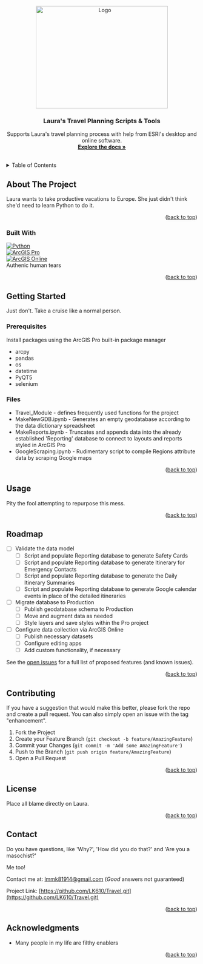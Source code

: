<!-- PROJECT LOGO -->
<br />
<div align="center">
  <a href="https://github.com/LK610/Travel.git">
    <img src="https://www.publicdomainpictures.net/pictures/220000/velka/travel-map.jpg" alt="Logo" width="348" height="270">
  </a>

<h3 align="center">Laura's Travel Planning Scripts & Tools</h3>

  <p align="center">
    Supports Laura's travel planning process with help from ESRI's desktop and online software.
    <br />
    <a href="https://github.com/LK610/Travel.git"><strong>Explore the docs »</strong></a>
    <br />
    <br />
  </p>
</div>

<!-- TABLE OF CONTENTS -->
<details>
  <summary>Table of Contents</summary>
  <ol>
    <li>
      <a href="#about-the-project">About The Project</a>
      <ul>
        <li><a href="#built-with">Built With</a></li>
      </ul>
    </li>
    <li>
      <a href="#getting-started">Getting Started</a>
      <ul>
        <li><a href="#prerequisites">Prerequisites</a></li>
        <li><a href="#Files">Files</a></li>
      </ul>
    </li>
    <li><a href="#usage">Usage</a></li>
    <li><a href="#roadmap">Roadmap</a></li>
    <li><a href="#contributing">Contributing</a></li>
    <li><a href="#license">License</a></li>
    <li><a href="#contact">Contact</a></li>
    <li><a href="#acknowledgments">Acknowledgments</a></li>
  </ol>
</details>



<!-- ABOUT THE PROJECT -->
## About The Project

Laura wants to take productive vacations to Europe. She just didn't think she'd need to learn Python to do it.

<p align="right">(<a href="#readme-top">back to top</a>)</p>

### Built With
[![Python][Python.com]][Python-url]<br>
[![ArcGIS Pro](https://www.esriuk.com/content/dam/esrisites/en-us/arcgis/capabilities/data-management/data-management-2020-update/assets/capabilities-data-managment-card-arcgis-pro.jpg)](https://www.esri.com/en-us/arcgis/products/arcgis-pro/overview)<br>
[![ArcGIS Online](https://www.esriuk.com/content/dam/esrisites/en-us/arcgis/capabilities/data-management/data-management-2020-update/assets/capabilities-data-managment-card-arcgis-online.jpg)](https://www.esri.com/en-us/arcgis/products/arcgis-online/overview)<br>
Authenic human tears

<p align="right">(<a href="#readme-top">back to top</a>)</p>


<!-- GETTING STARTED -->
## Getting Started

Just don't. Take a cruise like a normal person.

### Prerequisites

Install packages using the ArcGIS Pro built-in package manager
* arcpy
* pandas
* os
* datetime
* PyQT5
* selenium

### Files

* Travel_Module - defines frequently used functions for the project
* MakeNewGDB.ipynb - Generates an empty geodatabase according to the data dictionary spreadsheet
* MakeReports.ipynb - Truncates and appends data into the already established 'Reporting' database to connect to layouts and reports styled in ArcGIS Pro
* GoogleScraping.ipynb - Rudimentary script to compile Regions attribute data by scraping Google maps

<p align="right">(<a href="#readme-top">back to top</a>)</p>

<!-- USAGE EXAMPLES -->
## Usage

Pity the fool attempting to repurpose this mess.

<p align="right">(<a href="#readme-top">back to top</a>)</p>

<!-- ROADMAP -->
## Roadmap

- [ ] Validate the data model
    - [ ] Script and populate Reporting database to generate Safety Cards
    - [ ] Script and populate Reporting database to generate Itinerary for Emergency Contacts
    - [ ] Script and populate Reporting database to generate the Daily Itinerary Summaries
    - [ ] Script and populate Reporting database to generate Google calendar events in place of the detailed itineraries
- [ ] Migrate database to Production
    - [ ] Publish geodatabase schema to Production
    - [ ] Move and augment data as needed
    - [ ] Style layers and save styles within the Pro project
- [ ] Configure data collection via ArcGIS Online
    - [ ] Publish necessary datasets
    - [ ] Configure editing apps
    - [ ] Add custom functionality, if necessary

See the [open issues](https://github.com/LK610/Travel.git/issues) for a full list of proposed features (and known issues).

<p align="right">(<a href="#readme-top">back to top</a>)</p>

<!-- CONTRIBUTING -->
## Contributing

If you have a suggestion that would make this better, please fork the repo and create a pull request. You can also simply open an issue with the tag "enhancement".

1. Fork the Project
2. Create your Feature Branch (`git checkout -b feature/AmazingFeature`)
3. Commit your Changes (`git commit -m 'Add some AmazingFeature'`)
4. Push to the Branch (`git push origin feature/AmazingFeature`)
5. Open a Pull Request

<p align="right">(<a href="#readme-top">back to top</a>)</p>

<!-- LICENSE -->
## License

Place all blame directly on Laura.

<p align="right">(<a href="#readme-top">back to top</a>)</p>

<!-- CONTACT -->
## Contact

Do you have questions, like 'Why?', 'How did you do that?' and 'Are you a masochist?'

Me too! 

Contact me at: lmmk81914@gmail.com (*Good* answers not guaranteed)

Project Link: [https://github.com/LK610/Travel.git](https://github.com/LK610/Travel.git)

<p align="right">(<a href="#readme-top">back to top</a>)</p>

<!-- ACKNOWLEDGMENTS -->
## Acknowledgments

* Many people in my life are filthy enablers

<p align="right">(<a href="#readme-top">back to top</a>)</p>



<!-- MARKDOWN LINKS & IMAGES -->
<!-- https://www.markdownguide.org/basic-syntax/#reference-style-links -->
[contributors-shield]: https://img.shields.io/github/contributors/LK610/Travel.git.svg?style=for-the-badge
[contributors-url]: https://github.com/LK610/Travel.git/graphs/contributors
[forks-shield]: https://img.shields.io/github/forks/LK610/Travel.git.svg?style=for-the-badge
[forks-url]: https://github.com/LK610/Travel.git/network/members
[stars-shield]: https://img.shields.io/github/stars/LK610/Travel.git.svg?style=for-the-badge
[stars-url]: https://github.com/LK610/Travel.git/stargazers
[issues-shield]: https://img.shields.io/github/issues/LK610/Travel.git.svg?style=for-the-badge
[issues-url]: https://github.com/LK610/Travel.git/issues
[license-shield]: https://img.shields.io/github/license/LK610/Travel.git.svg?style=for-the-badge
[license-url]: https://github.com/LK610/Travel.git/blob/master/LICENSE.txt
[linkedin-shield]: https://img.shields.io/badge/-LinkedIn-black.svg?style=for-the-badge&logo=linkedin&colorB=555
[linkedin-url]: https://linkedin.com/in/laurakaufmann08
[product-screenshot]: images/screenshot.png
[Bootstrap.com]: https://img.shields.io/badge/Bootstrap-563D7C?style=for-the-badge&logo=bootstrap&logoColor=white
[Bootstrap-url]: https://getbootstrap.com
[Python.com]: https://www.python.org/static/img/python-logo.png
[Python-url]: https://www.python.org/